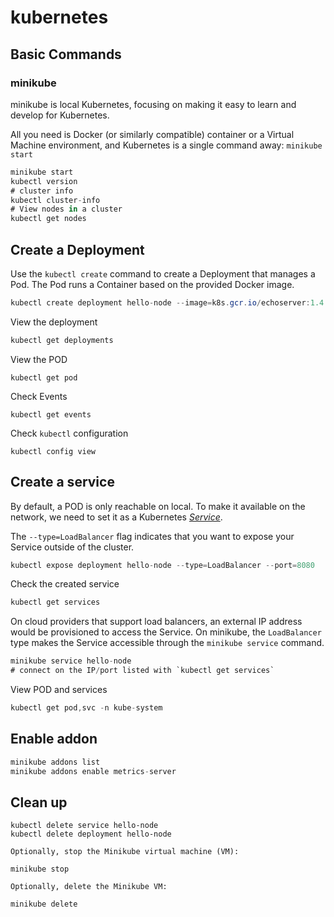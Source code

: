 # kubernetes

## Basic Commands

### minikube

minikube is local Kubernetes, focusing on making it easy to learn and develop for Kubernetes.

All you need is Docker \(or similarly compatible\) container or a Virtual Machine environment, and Kubernetes is a single command away: `minikube start`

```csharp
minikube start
kubectl version
# cluster info
kubectl cluster-info
# View nodes in a cluster
kubectl get nodes

```

## Create a Deployment

Use the `kubectl create` command to create a Deployment that manages a Pod. The Pod runs a Container based on the provided Docker image.

```csharp
kubectl create deployment hello-node --image=k8s.gcr.io/echoserver:1.4
```

View the deployment

```csharp
kubectl get deployments
```

View the POD

```text
kubectl get pod
```

Check Events

```text
kubectl get events
```

Check `kubectl` configuration

```text
kubectl config view
```

## Create a service

By default, a POD is only reachable on local. To make it available on the network, we need to set it as a Kubernetes [_Service_](https://kubernetes.io/docs/concepts/services-networking/service/).

The `--type=LoadBalancer` flag indicates that you want to expose your Service outside of the cluster.

```csharp
kubectl expose deployment hello-node --type=LoadBalancer --port=8080
```

Check the created service

```csharp
kubectl get services
```

On cloud providers that support load balancers, an external IP address would be provisioned to access the Service. On minikube, the `LoadBalancer` type makes the Service accessible through the `minikube service` command.

```csharp
minikube service hello-node
# connect on the IP/port listed with `kubectl get services`
```

View POD and services

```csharp
kubectl get pod,svc -n kube-system
```

## Enable addon

```csharp
minikube addons list
minikube addons enable metrics-server
```

## Clean up

```text
kubectl delete service hello-node
kubectl delete deployment hello-node

Optionally, stop the Minikube virtual machine (VM):

minikube stop

Optionally, delete the Minikube VM:

minikube delete

```

